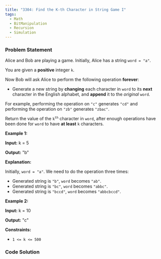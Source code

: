 ```yaml
---
title: "3304: Find the K-th Character in String Game I"
tags:
  - Math
  - BitManipulation
  - Recursion
  - Simulation
---
```

### Problem Statement

<p>Alice and Bob are playing a game. Initially, Alice has a string <code>word = &quot;a&quot;</code>.</p>

<p>You are given a <strong>positive</strong> integer <code>k</code>.</p>

<p>Now Bob will ask Alice to perform the following operation <strong>forever</strong>:</p>

<ul>
	<li>Generate a new string by <strong>changing</strong> each character in <code>word</code> to its <strong>next</strong> character in the English alphabet, and <strong>append</strong> it to the <em>original</em> <code>word</code>.</li>
</ul>

<p>For example, performing the operation on <code>&quot;c&quot;</code> generates <code>&quot;cd&quot;</code> and performing the operation on <code>&quot;zb&quot;</code> generates <code>&quot;zbac&quot;</code>.</p>

<p>Return the value of the <code>k<sup>th</sup></code> character in <code>word</code>, after enough operations have been done for <code>word</code> to have <strong>at least</strong> <code>k</code> characters.</p>


<p><strong class="example">Example 1:</strong></p>

<div class="example-block">
<p><strong>Input:</strong> <span class="example-io">k = 5</span></p>

<p><strong>Output:</strong> <span class="example-io">&quot;b&quot;</span></p>

<p><strong>Explanation:</strong></p>

<p>Initially, <code>word = &quot;a&quot;</code>. We need to do the operation three times:</p>

<ul>
	<li>Generated string is <code>&quot;b&quot;</code>, <code>word</code> becomes <code>&quot;ab&quot;</code>.</li>
	<li>Generated string is <code>&quot;bc&quot;</code>, <code>word</code> becomes <code>&quot;abbc&quot;</code>.</li>
	<li>Generated string is <code>&quot;bccd&quot;</code>, <code>word</code> becomes <code>&quot;abbcbccd&quot;</code>.</li>
</ul>
</div>

<p><strong class="example">Example 2:</strong></p>

<div class="example-block">
<p><strong>Input:</strong> <span class="example-io">k = 10</span></p>

<p><strong>Output:</strong> <span class="example-io">&quot;c&quot;</span></p>
</div>


<p><strong>Constraints:</strong></p>

<ul>
	<li><code>1 &lt;= k &lt;= 500</code></li>
</ul>


### Code Solution

```python

```
